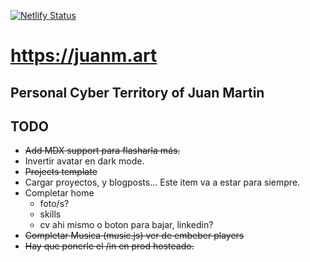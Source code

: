 [![Netlify Status](https://api.netlify.com/api/v1/badges/b8a36fdf-6ee8-4f32-aa5c-c52251ea5c64/deploy-status)](https://app.netlify.com/sites/juanm-art/deploys)

# https://juanm.art
## Personal Cyber Territory of Juan Martin

## TODO

- ~~Add MDX support para flasharla más.~~
- Invertir avatar en dark mode.
- ~~Projects template~~
- Cargar proyectos, y blogposts... Este item va a estar para siempre.
- Completar home
  - foto/s?
  - skills
  - cv ahi mismo o boton para bajar, linkedin?
- ~~Completar Musica (music.js) ver de embeber players~~
- ~~Hay que ponerle el /in en prod hosteado.~~